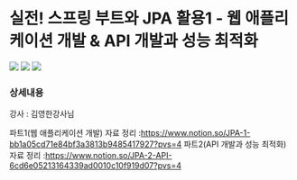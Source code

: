# 실전! 스프링 부트와 JPA 활용1 - 웹 애플리케이션 개발 & API 개발과 성능 최적화

<img src="https://img.shields.io/badge/JAVA-blue?style=flat&logo=OpenJDK&logoColor=white"/> <img src="https://img.shields.io/badge/Spring Boot-6DB33F?style=flat&logo=Spring Boot&logoColor=white"/> <img src="https://img.shields.io/badge/JPA-59666C?style=flat&logo=Hibernate&logoColor=white"/>
<h3>상세내용</h3>

강사 : 김영한강사님

파트1(웹 애플리케이션 개발) 자료 정리 :https://www.notion.so/JPA-1-bb1a05cd71e84bf3a3813b9485417927?pvs=4
파트2(API 개발과 성능 최적화) 자료 정리 :https://www.notion.so/JPA-2-API-6cd6e05213164339ad0010c10f919d07?pvs=4
